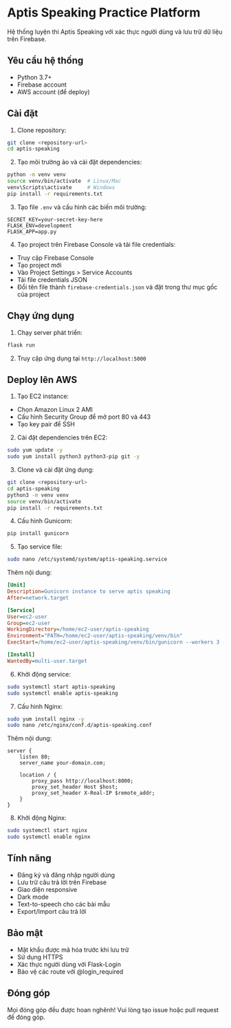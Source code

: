 # Aptis Speaking Practice Platform

Hệ thống luyện thi Aptis Speaking với xác thực người dùng và lưu trữ dữ liệu trên Firebase.

## Yêu cầu hệ thống

- Python 3.7+
- Firebase account
- AWS account (để deploy)

## Cài đặt

1. Clone repository:
```bash
git clone <repository-url>
cd aptis-speaking
```

2. Tạo môi trường ảo và cài đặt dependencies:
```bash
python -m venv venv
source venv/bin/activate  # Linux/Mac
venv\Scripts\activate     # Windows
pip install -r requirements.txt
```

3. Tạo file `.env` và cấu hình các biến môi trường:
```
SECRET_KEY=your-secret-key-here
FLASK_ENV=development
FLASK_APP=app.py
```

4. Tạo project trên Firebase Console và tải file credentials:
- Truy cập Firebase Console
- Tạo project mới
- Vào Project Settings > Service Accounts
- Tải file credentials JSON
- Đổi tên file thành `firebase-credentials.json` và đặt trong thư mục gốc của project

## Chạy ứng dụng

1. Chạy server phát triển:
```bash
flask run
```

2. Truy cập ứng dụng tại `http://localhost:5000`

## Deploy lên AWS

1. Tạo EC2 instance:
- Chọn Amazon Linux 2 AMI
- Cấu hình Security Group để mở port 80 và 443
- Tạo key pair để SSH

2. Cài đặt dependencies trên EC2:
```bash
sudo yum update -y
sudo yum install python3 python3-pip git -y
```

3. Clone và cài đặt ứng dụng:
```bash
git clone <repository-url>
cd aptis-speaking
python3 -m venv venv
source venv/bin/activate
pip install -r requirements.txt
```

4. Cấu hình Gunicorn:
```bash
pip install gunicorn
```

5. Tạo service file:
```bash
sudo nano /etc/systemd/system/aptis-speaking.service
```

Thêm nội dung:
```ini
[Unit]
Description=Gunicorn instance to serve aptis speaking
After=network.target

[Service]
User=ec2-user
Group=ec2-user
WorkingDirectory=/home/ec2-user/aptis-speaking
Environment="PATH=/home/ec2-user/aptis-speaking/venv/bin"
ExecStart=/home/ec2-user/aptis-speaking/venv/bin/gunicorn --workers 3 --bind 0.0.0.0:8000 app:app

[Install]
WantedBy=multi-user.target
```

6. Khởi động service:
```bash
sudo systemctl start aptis-speaking
sudo systemctl enable aptis-speaking
```

7. Cấu hình Nginx:
```bash
sudo yum install nginx -y
sudo nano /etc/nginx/conf.d/aptis-speaking.conf
```

Thêm nội dung:
```nginx
server {
    listen 80;
    server_name your-domain.com;

    location / {
        proxy_pass http://localhost:8000;
        proxy_set_header Host $host;
        proxy_set_header X-Real-IP $remote_addr;
    }
}
```

8. Khởi động Nginx:
```bash
sudo systemctl start nginx
sudo systemctl enable nginx
```

## Tính năng

- Đăng ký và đăng nhập người dùng
- Lưu trữ câu trả lời trên Firebase
- Giao diện responsive
- Dark mode
- Text-to-speech cho các bài mẫu
- Export/Import câu trả lời

## Bảo mật

- Mật khẩu được mã hóa trước khi lưu trữ
- Sử dụng HTTPS
- Xác thực người dùng với Flask-Login
- Bảo vệ các route với @login_required

## Đóng góp

Mọi đóng góp đều được hoan nghênh! Vui lòng tạo issue hoặc pull request để đóng góp.
